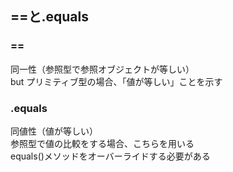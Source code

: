 ## ==と.equals

### ==
同一性（参照型で参照オブジェクトが等しい）  
but プリミティブ型の場合、「値が等しい」ことを示す  
  
### .equals
同値性（値が等しい）  
参照型で値の比較をする場合、こちらを用いる  
equals()メソッドをオーバーライドする必要がある  
